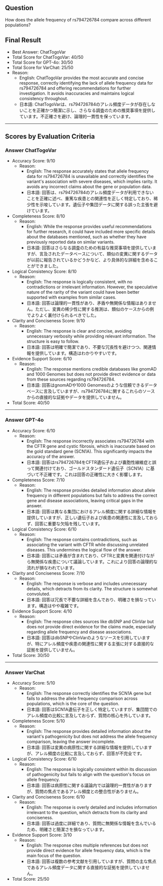 ## Question

How does the allele frequency of rs794726784 compare across different populations?

## Final Result

- Best Answer: ChatTogoVar
- Total Score for ChatTogoVar: 40/50
- Total Score for GPT-4o: 30/50
- Total Score for VarChat: 25/50
- Reason:
  - English: ChatTogoVar provides the most accurate and concise response, correctly identifying the lack of allele frequency data for rs794726784 and offering recommendations for further investigation. It avoids inaccuracies and maintains logical consistency throughout.
  - 日本語: ChatTogoVarは、rs794726784のアレル頻度データが存在しないことを正確かつ簡潔に示し、さらなる調査のための推奨事項を提供しています。不正確さを避け、論理的一貫性を保っています。

---

## Scores by Evaluation Criteria

### Answer ChatTogoVar
- Accuracy Score: 9/10
  - Reason: 
    - English: The response accurately states that allele frequency data for rs794726784 is unavailable and correctly identifies the variant's association with severe diseases, which implies rarity. It avoids any incorrect claims about the gene or population data.
    - 日本語: 回答は、rs794726784のアレル頻度データが利用できないことを正確に述べ、重篤な疾患との関連性を正しく特定しており、稀少性を示唆しています。遺伝子や集団データに関する誤った主張を避けています。
- Completeness Score: 8/10
  - Reason: 
    - English: While the response provides useful recommendations for further research, it could have included more specific details about the databases mentioned, such as whether they have previously reported data on similar variants.
    - 日本語: 回答はさらなる調査のための有益な推奨事項を提供していますが、言及されたデータベースについて、類似の変異に関するデータが以前に報告されているかどうかなど、より具体的な詳細を含めることができました。
- Logical Consistency Score: 8/10
  - Reason: 
    - English: The response is logically consistent, with no contradictions or irrelevant information. However, the speculative nature of the rarity of the variant could have been better supported with examples from similar cases.
    - 日本語: 回答は論理的一貫性があり、矛盾や無関係な情報はありません。ただし、変異の稀少性に関する推測は、類似のケースからの例でよりよく裏付けられるべきでした。
- Clarity and Conciseness Score: 9/10
  - Reason: 
    - English: The response is clear and concise, avoiding unnecessary verbosity while providing relevant information. The structure is easy to follow.
    - 日本語: 回答は明確で簡潔であり、不要な冗長性を避けつつ、関連情報を提供しています。構造はわかりやすいです。
- Evidence Support Score: 6/10
  - Reason: 
    - English: The response mentions credible databases like gnomAD and 1000 Genomes but does not provide direct evidence or data from these sources regarding rs794726784.
    - 日本語: 回答はgnomADや1000 Genomesのような信頼できるデータベースに言及していますが、rs794726784に関するこれらのソースからの直接的な証拠やデータを提供していません。
- Total Score: 40/50

---

### Answer GPT-4o
- Accuracy Score: 6/10
  - Reason: 
    - English: The response incorrectly associates rs794726784 with the CFTR gene and cystic fibrosis, which is inaccurate based on the gold standard gene (SCN1A). This significantly impacts the accuracy of the answer.
    - 日本語: 回答はrs794726784をCFTR遺伝子および嚢胞性線維症と誤って関連付けており、ゴールドスタンダード遺伝子（SCN1A）に基づいて不正確です。これは回答の正確性に大きく影響します。
- Completeness Score: 7/10
  - Reason: 
    - English: The response provides detailed information about allele frequency in different populations but fails to address the correct gene and disease associations, leaving critical gaps in the answer.
    - 日本語: 回答は異なる集団におけるアレル頻度に関する詳細な情報を提供していますが、正しい遺伝子および疾患の関連性に言及しておらず、回答に重要な欠陥を残しています。
- Logical Consistency Score: 6/10
  - Reason: 
    - English: The response contains contradictions, such as associating the variant with CFTR while discussing unrelated diseases. This undermines the logical flow of the answer.
    - 日本語: 回答には矛盾が含まれており、CFTRと変異を関連付けながら無関係な疾患について議論しています。これにより回答の論理的な流れが損なわれています。
- Clarity and Conciseness Score: 7/10
  - Reason: 
    - English: The response is verbose and includes unnecessary details, which detracts from its clarity. The structure is somewhat convoluted.
    - 日本語: 回答は冗長で不要な詳細を含んでおり、明確さを損なっています。構造はやや複雑です。
- Evidence Support Score: 4/10
  - Reason: 
    - English: The response cites sources like dbSNP and ClinVar but does not provide direct evidence for the claims made, especially regarding allele frequency and disease associations.
    - 日本語: 回答はdbSNPやClinVarのようなソースを引用していますが、特にアレル頻度や疾患の関連性に関する主張に対する直接的な証拠を提供していません。
- Total Score: 30/50

---

### Answer VarChat
- Accuracy Score: 5/10
  - Reason: 
    - English: The response correctly identifies the SCN1A gene but fails to address the allele frequency comparison across populations, which is the core of the question.
    - 日本語: 回答はSCN1A遺伝子を正しく特定していますが、集団間でのアレル頻度の比較に言及しておらず、質問の核心を外しています。
- Completeness Score: 5/10
  - Reason: 
    - English: The response provides detailed information about the variant's pathogenicity but does not address the allele frequency comparison, leaving the answer incomplete.
    - 日本語: 回答は変異の病原性に関する詳細な情報を提供していますが、アレル頻度の比較に言及しておらず、回答が不完全です。
- Logical Consistency Score: 6/10
  - Reason: 
    - English: The response is logically consistent within its discussion of pathogenicity but fails to align with the question's focus on allele frequency.
    - 日本語: 回答は病原性に関する議論内では論理的一貫性がありますが、質問の焦点であるアレル頻度との整合性がありません。
- Clarity and Conciseness Score: 6/10
  - Reason: 
    - English: The response is overly detailed and includes information irrelevant to the question, which detracts from its clarity and conciseness.
    - 日本語: 回答は過度に詳細であり、質問に無関係な情報を含んでいるため、明確さと簡潔さを損なっています。
- Evidence Support Score: 3/10
  - Reason: 
    - English: The response cites multiple references but does not provide direct evidence for allele frequency data, which is the main focus of the question.
    - 日本語: 回答は複数の参考文献を引用していますが、質問の主な焦点であるアレル頻度データに関する直接的な証拠を提供していません。
- Total Score: 25/50